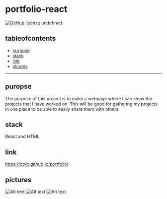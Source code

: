# portfolio-react
  [![GitHub license](https://img.shields.io/badge/license-MIT-blue.svg)](undefined)
  undefined
  ## tableofcontents
  * [purpose](#purpose)
  * [stack](#stack)
  * [link](#link)
  * [picutes](#pictures)
  ---
  ## puropse
  The purpose of this project is to make a webpage where I can show the projects that I have worked on. This will be good for gathering my projects in one place to be able to easily share them with others.
  ## stack
  React and HTML
  ## link
  https://ctvb.github.io/portfolio/
  ## pictures
  ![Alt text](public/about.png)
  ![Alt text](public/contact.png)
  ![Alt text](public/portfolio.png)

